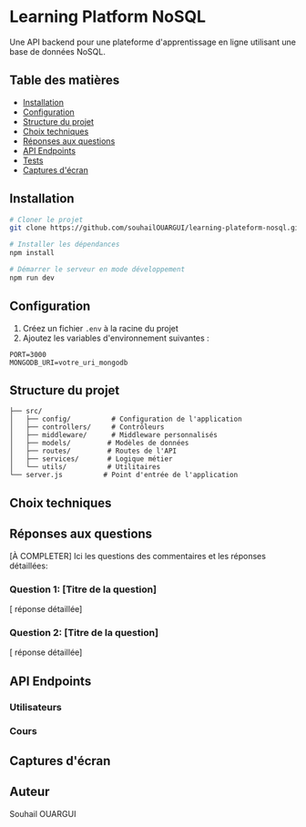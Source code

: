 # Learning Platform NoSQL

Une API backend pour une plateforme d'apprentissage en ligne utilisant une base de données NoSQL.

## Table des matières

- [Installation](#installation)
- [Configuration](#configuration)
- [Structure du projet](#structure-du-projet)
- [Choix techniques](#choix-techniques)
- [Réponses aux questions](#réponses-aux-questions)
- [API Endpoints](#api-endpoints)
- [Tests](#tests)
- [Captures d'écran](#captures-décran)

## Installation

```bash
# Cloner le projet
git clone https://github.com/souhailOUARGUI/learning-plateform-nosql.git

# Installer les dépendances
npm install

# Démarrer le serveur en mode développement
npm run dev
```

## Configuration

1. Créez un fichier `.env` à la racine du projet
2. Ajoutez les variables d'environnement suivantes :

```env
PORT=3000
MONGODB_URI=votre_uri_mongodb
```

## Structure du projet

```
├── src/
│   ├── config/          # Configuration de l'application
│   ├── controllers/     # Contrôleurs
│   ├── middleware/      # Middleware personnalisés
│   ├── models/         # Modèles de données
│   ├── routes/         # Routes de l'API
│   ├── services/       # Logique métier
│   └── utils/          # Utilitaires
└── server.js          # Point d'entrée de l'application
```

## Choix techniques

<!-- [À COMPLETER]
Expliquez ici vos choix techniques, notamment :

- Le choix de la base de données NoSQL
- L'architecture du projet
- Les patterns utilisés
- Les bibliothèques choisies -->

## Réponses aux questions

[À COMPLETER]
Ici les questions des commentaires et les réponses détaillées:

### Question 1: [Titre de la question]

[ réponse détaillée]

### Question 2: [Titre de la question]

[ réponse détaillée]

## API Endpoints

### Utilisateurs

<!-- - `GET /api/users` - Récupérer tous les utilisateurs
- `POST /api/users` - Créer un nouvel utilisateur
- [Complétez avec vos endpoints] -->

### Cours

<!-- - `GET /api/courses` - Récupérer tous les cours
- `POST /api/courses` - Créer un nouveau cours
- [Complétez avec vos endpoints]

[Ajoutez les autres endpoints de votre API] -->

## Captures d'écran

<!--
[À COMPLETER]
Ajoutez ici des captures d'écran pertinentes de votre application, par exemple :

- Structure de la base de données
- Résultats des tests
- Exemples de requêtes et réponses API

--- -->

## Auteur

Souhail OUARGUI

<!--
## Licence

Ce projet est sous licence [choisissez votre licence] -->
